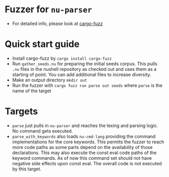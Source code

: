 # Fuzzer for `nu-parser`

- For detailed info, please look at [cargo-fuzz](https://github.com/rust-fuzz/cargo-fuzz)

# Quick start guide
- Install cargo-fuzz by `cargo install cargo-fuzz`
- Run `gather_seeds.nu` for preparing the initial seeds corpus. This pulls `.nu` files in the nushell repository as checked out and uses them as a starting of point. You can add additional files to increase diversity.
- Make an output directory `mkdir out`
- Run the fuzzer with `cargo fuzz run parse out seeds` where `parse` is the name of the target

# Targets
- `parse` just pulls in `nu-parser` and reaches the lexing and parsing logic. No command gets executed.
- `parse_with_keywords` also loads `nu-cmd-lang` providing the command implementations for the core keywords. This permits the fuzzer to reach more code paths as some parts depend on the availability of those declarations. This may also execute the const eval code paths of the keyword commands. As of now this command set should not have negative side effects upon const eval. The overall code is not executed by this target.
